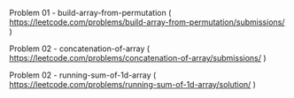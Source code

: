 Problem 01 - build-array-from-permutation ( https://leetcode.com/problems/build-array-from-permutation/submissions/ )

Problem 02 - concatenation-of-array ( https://leetcode.com/problems/concatenation-of-array/submissions/ )

Problem 02 - running-sum-of-1d-array ( https://leetcode.com/problems/running-sum-of-1d-array/solution/ )
